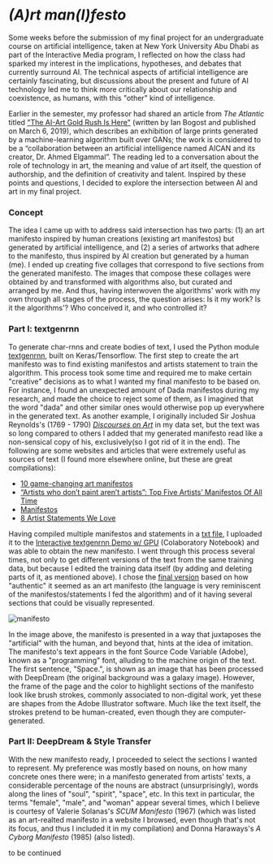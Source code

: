 # *(A)rt man(I)festo*  
  
Some weeks before the submission of my final project for an undergraduate course on artificial intelligence, taken at New York University Abu Dhabi as part of the Interactive Media program, I reflected on how the class had sparked my interest in the implications, hypotheses, and debates that currently surround AI. The technical aspects of artificial intelligence are certainly fascinating, but discussions about the present and future of AI technology led me to think more critically about our relationship and coexistence, as humans, with this "other" kind of intelligence.
  
Earlier in the semester, my professor had shared an article from *The Atlantic* titled ["The AI-Art Gold Rush Is Here"](https://www.theatlantic.com/technology/archive/2019/03/ai-created-art-invades-chelsea-gallery-scene/584134/) (written by Ian Bogost and published on March 6, 2019), which describes an exhibition of large prints generated by a machine-learning algorithm built over GANs; the work is considered to be a “collaboration between an artificial intelligence named AICAN and its creator, Dr. Ahmed Elgammal”. The reading led to a conversation about the role of technology in art, the meaning and value of art itself, the question of authorship, and the definition of creativity and talent. Inspired by these points and questions, I decided to explore the intersection between AI and art in my final project. 

### Concept
The idea I came up with to address said intersection has two parts: (1) an art manifesto inspired by human creations (existing art manifestos) but generated by artificial intelligence, and (2) a series of artworks that adhere to the manifesto, thus inspired by AI creation but generated by a human (me). I ended up creating five collages that correspond to five sections from the generated manifesto. The images that compose these collages were obtained by and transformed with algorithms also, but curated and arranged by me. And thus, having interwoven the algorithms' work with my own through all stages of the process, the question arises: Is it my work? Is it the algorithms'? Who conceived it, and who controlled it?  
   
### Part I: textgenrnn  
To generate char-rnns and create bodies of text, I used the Python module [textgenrnn](https://github.com/minimaxir/textgenrnn), built on Keras/Tensorflow. The first step to create the art manifesto was to find existing manifestos and artists statement to train the algorithm. This process took some time and required me to make certain "creative" decisions as to what I wanted my final manifesto to be based on. For instance, I found an unexpected amount of Dada manifestos during my research, and made the choice to reject some of them, as I imagined that the word "dada" and other similar ones would otherwise pop up everywhere in the generated text. As another example, I originally included Sir Joshua Reynolds's (1769 - 1790) [*Discourses on Art*](https://www.gutenberg.org/files/2176/2176-h/2176-h.htm) in my data set, but the text was so long compared to others I added that my generated manifesto read like a non-sensical copy of his, exclusively(so I got rid of it in the end). The following are some websites and articles that were extremely useful as sources of text (I found more elsewhere online, but these are great compilations):
* [10 game-changing art manifestos](https://www.royalacademy.org.uk/article/ten-game-changing-manifestos)
* [“Artists who don’t paint aren’t artists”: Top Five Artists’ Manifestos Of All Time](http://www.thedoublenegative.co.uk/2015/10/top-five-artists-manifestos-of-all-time/)
* [Manifestos](https://391.org/manifestos/)
* [8 Artist Statements We Love](http://www.theartleague.org/blog/2015/08/24/artist-statements-we-love/) 
  
Having compiled multiple manifestos and statements in a [txt file](https://github.com/marialauramirabelli/A.rt-I.ntel/blob/master/Final/Found-Manifestos.txt), I uploaded it to the [Interactive textgenrnn Demo w/ GPU](https://drive.google.com/file/d/1mMKGnVxirJnqDViH7BDJxFqWrsXlPSoK/view) (Colaboratory Notebook) and was able to obtain the new manifesto. I went through this process several times, not only to get different versions of the text from the same training data, but because I edited the training data itself (by adding and deleting parts of it, as mentioned above). I chose the [final version](https://github.com/marialauramirabelli/A.rt-I.ntel/blob/master/Final/Chosen-Manifesto.txt) based on how "authentic" it seemed as an art manifesto (the language is very reminiscent of the manifestos/statements I fed the algorithm) and of it having several sections that could be visually represented. 
  
![manifesto](https://github.com/marialauramirabelli/A.rt-I.ntel/blob/master/Final/FinalManifesto.jpg)
  
In the image above, the manifesto is presented in a way that juxtaposes the "artificial" with the human, and beyond that, hints at the idea of imitation. The manifesto's text appears in the font Source Code Variable (Adobe), known as a "programming" font, alluding to the machine origin of the text. The first sentence, "Space.", is shown as an image that has been processed with DeepDream (the original background was a galaxy image). However, the frame of the page and the color to highlight sections of the manifesto look like brush strokes, commonly associated to non-digital work, yet these are shapes from the Adobe Illustrator software. Much like the text itself, the strokes pretend to be human-created, even though they are computer-generated.
  
### Part II: DeepDream & Style Transfer  
With the new manifesto ready, I proceeded to select the sections I wanted to represent. My preference was mostly based on nouns, on how many concrete ones there were; in a manifesto generated from artists' texts, a considerable percentage of the nouns are abstract (unsurprisingly), words along the lines of "soul", "spirit", "space", etc. In this text in particular, the terms "female", "male", and "woman" appear several times, which I believe is courtesy of Valerie Solanas's *SCUM Manifesto* (1967) (which was listed as an art-realted manifesto in a website I browsed, even though that's not its focus, and thus I included it in my compilation) and Donna Haraways's *A Cyborg Manifesto* (1985) (also listed).

to be continued
